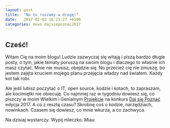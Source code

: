 ```yaml
---
layout: post
title:  "No to ruszamy w drogę!"
date:   2017-02-02 16:21:27 +0100
categories: news dajsiepoznac2017
---
```

## Cześć!
Witam Cię na moim blogu! Ludzie zazwyczaj się witają i piszą bardzo długie posty, o tym, jakie tematy poruszą na swoim blogu i dlaczego to właśnie ich masz czytać. Mnie nie musisz, obejdzie się. No przecież cię nie zmuszę, bo jestem zajęta knuciem mojego planu przejęcia władzy nad światem. Każdy kot tak robi.

Ale jeśli lubisz poczytać o IT, open source, kodzie i kotach, to zapraszam, ale kocimiętki nie obiecuję. Co najmniej raz w tygodniu dowiesz się, co piszczy w moim Wielkim i Genialnym [Projekcie](https://github.com/korneliakobiela/bee-programmer) na konkurs [Daj się Poznać](http://devstyle.pl/daj-sie-poznac) edycja 2017. A co z resztą czasu? Skrobnę coś o kodzie, narzędziach, nowinkach. Czasem się dowiesz, co mnie wkurza, a co zachwyca.

Na dzisiaj wystarczy. Wypij mleczko.
Miau
